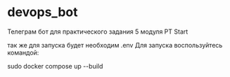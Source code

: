 # devops_bot
Телеграм бот для практического задания 5 модуля PT Start

так же для запуска будет необходим .env
Для запуска воспользуйтесь командой:

sudo docker compose up --build
